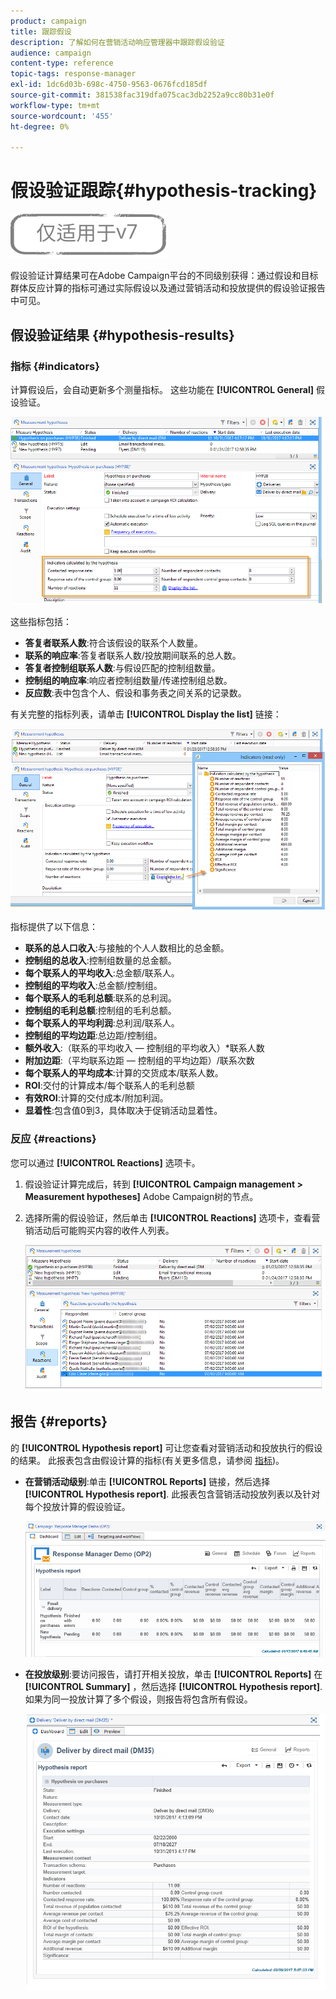 ```yaml
---
product: campaign
title: 跟踪假设
description: 了解如何在营销活动响应管理器中跟踪假设验证
audience: campaign
content-type: reference
topic-tags: response-manager
exl-id: 1dc6d03b-698c-4750-9563-0676fcd185df
source-git-commit: 381538fac319dfa075cac3db2252a9cc80b31e0f
workflow-type: tm+mt
source-wordcount: '455'
ht-degree: 0%

---
```


# 假设验证跟踪{#hypothesis-tracking}

![](../../assets/v7-only.svg)

假设验证计算结果可在Adobe Campaign平台的不同级别获得：通过假设和目标群体反应计算的指标可通过实际假设以及通过营销活动和投放提供的假设验证报告中可见。

## 假设验证结果 {#hypothesis-results}

### 指标 {#indicators}

计算假设后，会自动更新多个测量指标。 这些功能在 **[!UICONTROL General]** 假设验证。

![](assets/response_hypothesis_delivery_example_010.png)

这些指标包括：

* **答复者联系人数**:符合该假设的联系个人数量。
* **联系的响应率**:答复者联系人数/投放期间联系的总人数。
* **答复者控制组联系人数**:与假设匹配的控制组数量。
* **控制组的响应率**:响应者控制组数量/传递控制组总数。
* **反应数**:表中包含个人、假设和事务表之间关系的记录数。

有关完整的指标列表，请单击 **[!UICONTROL Display the list]** 链接：

![](assets/response_hypothesis_indicators_002.png)

指标提供了以下信息：

* **联系的总人口收入**:与接触的个人人数相比的总金额。
* **控制组的总收入**:控制组数量的总金额。
* **每个联系人的平均收入**:总金额/联系人。
* **控制组的平均收入**:总金额/控制组。
* **每个联系人的毛利总额**:联系的总利润。
* **控制组的毛利总额**:控制组的毛利总额。
* **每个联系人的平均利润**:总利润/联系人。
* **控制组的平均边距**:总边距/控制组。
* **额外收入**:（联系的平均收入 — 控制组的平均收入）&#42;联系人数
* **附加边距**:（平均联系边距 — 控制组的平均边距）/联系次数
* **每个联系人的平均成本**:计算的交货成本/联系人数。
* **ROI**:交付的计算成本/每个联系人的毛利总额
* **有效ROI**:计算的交付成本/附加利润。
* **显着性**:包含值0到3，具体取决于促销活动显着性。

### 反应 {#reactions}

您可以通过 **[!UICONTROL Reactions]** 选项卡。

1. 假设验证计算完成后，转到 **[!UICONTROL Campaign management > Measurement hypotheses]** Adobe Campaign树的节点。
1. 选择所需的假设验证，然后单击 **[!UICONTROL Reactions]** 选项卡，查看营销活动后可能购买内容的收件人列表。

   ![](assets/response_hypothesis_reactions_001.png)

## 报告 {#reports}

的 **[!UICONTROL Hypothesis report]** 可让您查看对营销活动和投放执行的假设的结果。 此报表包含由假设计算的指标(有关更多信息，请参阅 [指标](#indicators))。

* **在营销活动级别**:单击 **[!UICONTROL Reports]** 链接，然后选择 **[!UICONTROL Hypothesis report]**. 此报表包含营销活动投放列表以及针对每个投放计算的假设验证。

   ![](assets/response_hypothesis_campaign_report_001.png)

* **在投放级别**:要访问报告，请打开相关投放，单击 **[!UICONTROL Reports]** 在 **[!UICONTROL Summary]** ，然后选择 **[!UICONTROL Hypothesis report]**. 如果为同一投放计算了多个假设，则报告将包含所有假设。

   ![](assets/response_hypothesis_delivery_report_001.png)

